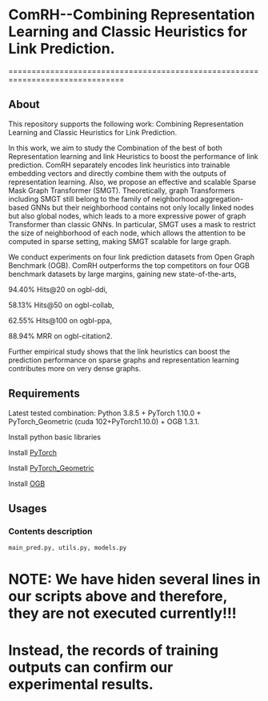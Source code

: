 # ComRH--Combining Representation Learning and Classic Heuristics for Link Prediction.
===============================================================================

About
-----
This repository supports the following work:
Combining Representation Learning and Classic Heuristics for Link Prediction.

In this work, we aim to study the Combination of the best of both Representation learning and link Heuristics to boost the performance of link prediction.
ComRH separately encodes link heuristics into trainable embedding vectors and directly combine them with the outputs of representation learning. Also, we propose an effective and scalable Sparse Mask Graph Transformer (SMGT). Theoretically, graph Transformers including SMGT still belong to the family of neighborhood aggregation-based GNNs but their neighborhood contains not only locally linked nodes but also global nodes, which leads to a more expressive power of graph Transformer than classic GNNs. In particular, SMGT uses a mask to restrict the size of neighborhood of each node, which allows the attention to be computed in sparse setting, making SMGT scalable for large graph.

We conduct experiments on four link prediction datasets from  Open Graph Benchmark (OGB). ComRH outperforms the top competitors on four OGB benchmark datasets by large margins, gaining new state-of-the-arts, 

94.40\% Hits@20 on ogbl-ddi, 

58.13\% Hits@50 on ogbl-collab, 

62.55\% Hits@100 on ogbl-ppa, 

88.94\% MRR on ogbl-citation2. 

Further empirical study shows that the link heuristics can boost the prediction performance on sparse graphs and representation learning contributes more on very dense graphs.

Requirements
------------

Latest tested combination: Python 3.8.5 + PyTorch 1.10.0 + PyTorch\_Geometric (cuda 102+PyTorch1.10.0) + OGB 1.3.1.

Install python basic libraries 

Install [PyTorch](https://pytorch.org/)

Install [PyTorch\_Geometric](https://pytorch-geometric.readthedocs.io/en/latest/notes/installation.html)

Install [OGB](https://ogb.stanford.edu/docs/home/)

Usages
------

### Contents description

    main_pred.py, utils.py, models.py
    

# NOTE: We have hiden several lines in our scripts above and therefore, they are not executed currently!!! 
# Instead, the records of training outputs can confirm our experimental results.





